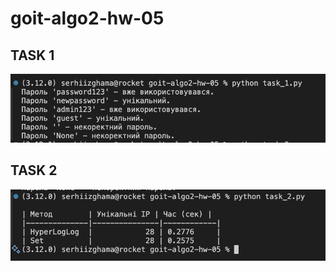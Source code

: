 # goit-algo2-hw-05

## TASK 1
![alt text](./images/task_1.png)


## TASK 2
![alt text](./images/task_2.png)